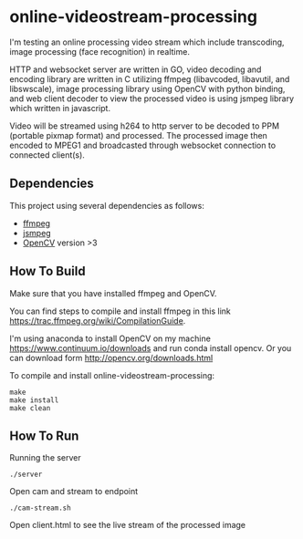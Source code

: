 # online-videostream-processing
I'm testing an online processing video stream which include transcoding, image processing (face recognition) in realtime. 

HTTP and websocket server are written in GO, video decoding and encoding library are written in C utilizing ffmpeg (libavcoded, libavutil, and libswscale), image processing library using OpenCV with python binding, and web client decoder to view the processed video is using jsmpeg library which written in javascript.

Video will be streamed using h264 to http server to be decoded to PPM (portable pixmap format) and processed. The processed image then encoded to MPEG1 and broadcasted through websocket connection to connected client(s). 

## Dependencies
This project using several dependencies as follows:
- [ffmpeg](http://ffmpeg.org)
- [jsmpeg](https://github.com/phoboslab/jsmpeg)
- [OpenCV](http://opencv.org/) version >3

## How To Build
Make sure that you have installed ffmpeg and OpenCV. 

You can find steps to compile and install ffmpeg in this link <https://trac.ffmpeg.org/wiki/CompilationGuide>.

I'm using anaconda to install OpenCV on my machine <https://www.continuum.io/downloads> and run conda install opencv. Or you can download form http://opencv.org/downloads.html

To compile and install online-videostream-processing:
```
make
make install
make clean
```
## How To Run
Running the server
```
./server
```
Open cam and stream to endpoint
```
./cam-stream.sh
```

Open client.html to see the live stream of the processed image
